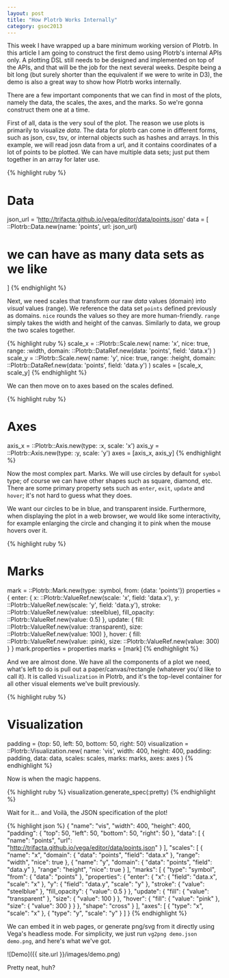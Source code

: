```yaml
---
layout: post
title: "How Plotrb Works Internally"
category: gsoc2013
---
```


This week I have wrapped up a bare minimum working version of Plotrb. In this article I am going to construct the first demo using Plotrb's internal APIs only. A plotting DSL still needs to be designed and implemented on top of the APIs, and that will be the job for the next several weeks. Despite being a bit long (but surely shorter than the equivalent if we were to write in D3), the demo is also a great way to show how Plotrb works internally.

There are a few important components that we can find in most of the plots, namely the data, the scales, the axes, and the marks. So we're gonna construct them one at a time.

First of all, data is the very soul of the plot. The reason we use plots is primarily to visualize _data_. The data for plotrb can come in different forms, such as json, csv, tsv, or internal objects such as hashes and arrays. In this example, we will read josn data from a url, and it contains coordinates of a lot of points to be plotted. We can have multiple data sets; just put them together in an array for later use.

{% highlight ruby %}
# Data
json_url = 'http://trifacta.github.io/vega/editor/data/points.json'
data = [
  ::Plotrb::Data.new(name: 'points', url: json_url)
  # we can have as many data sets as we like
]
{% endhighlight %}

Next, we need scales that transform our raw _data_ values (domain) into _visual_ values (range). We  reference the data set `points` defined previously as domains. `nice` rounds the values so they are more human-friendly. `range` simply takes the width and height of the canvas. Similarly to data, we group the two scales together.

{% highlight ruby %}
scale_x = ::Plotrb::Scale.new(
  name: 'x', nice: true, range: :width, 
  domain: ::Plotrb::DataRef.new(data: 'points', field: 'data.x')
)
scale_y = ::Plotrb::Scale.new(
  name: 'y', nice: true, range: :height, 
  domain: ::Plotrb::DataRef.new(data: 'points', field: 'data.y')
)
scales = [scale_x, scale_y]
{% endhighlight %}

We can then move on to axes based on the scales defined.

{% highlight ruby %}
# Axes
axis_x = ::Plotrb::Axis.new(type: :x, scale: 'x')
axis_y = ::Plotrb::Axis.new(type: :y, scale: 'y')
axes = [axis_x, axis_y]
{% endhighlight %}

Now the most complex part. Marks. We will use circles by default for `symbol` type; of course we can have other shapes such as square, diamond, etc. There are some primary property sets such as `enter`, `exit`, `update` and `hover`; it's not hard to guess what they does.

We want our circles to be in blue, and transparent inside. Furthermore, when displaying the plot in a web browser, we would like some interactivity, for example enlarging the circle and changing it to pink when the mouse hovers over it.

{% highlight ruby %}
# Marks
mark = ::Plotrb::Mark.new(type: :symbol, from: {data: 'points'})
properties = {
  enter: {
    x: ::Plotrb::ValueRef.new(scale: 'x', field: 'data.x'),
    y: ::Plotrb::ValueRef.new(scale: 'y', field: 'data.y'),
    stroke: ::Plotrb::ValueRef.new(value: :steelblue),
    fill_opacity: ::Plotrb::ValueRef.new(value: 0.5)
  },
  update: {
    fill: ::Plotrb::ValueRef.new(value: :transparent),
    size: ::Plotrb::ValueRef.new(value: 100)
  },
  hover: {
    fill: ::Plotrb::ValueRef.new(value: :pink),
    size: ::Plotrb::ValueRef.new(value: 300)
  }
}
mark.properties = properties
marks = [mark]
{% endhighlight %}

And we are almost done. We have all the components of a plot we need, what's left to do is pull out a paper/canvas/rectangle (whatever you'd like to call it). It is called `Visualization` in Plotrb, and it's the top-level container for all other visual elements we've built previously.

{% highlight ruby %}
# Visualization
padding = {top: 50, left: 50, bottom: 50, right: 50}
visualization = ::Plotrb::Visualization.new(
  name: 'vis', width: 400, height: 400, padding: padding, 
  data: data, scales: scales, marks: marks, axes: axes
)
{% endhighlight %}

Now is when the magic happens.

{% highlight ruby %}
visualization.generate_spec(:pretty)
{% endhighlight %}

Wait for it... and Voilà, the JSON specification of the plot!

{% highlight json %}
{
  "name": "vis",
  "width": 400,
  "height": 400,
  "padding": {
    "top": 50,
    "left": 50,
    "bottom": 50,
    "right": 50
  },
  "data": [
    {
      "name": "points",
      "url": "http://trifacta.github.io/vega/editor/data/points.json"
    }
  ],
  "scales": [
    {
      "name": "x",
      "domain": {
        "data": "points",
        "field": "data.x"
      },
      "range": "width",
      "nice": true
    },
    {
      "name": "y",
      "domain": {
        "data": "points",
        "field": "data.y"
      },
      "range": "height",
      "nice": true
    }
  ],
  "marks": [
    {
      "type": "symbol",
      "from": {
        "data": "points"
      },
      "properties": {
        "enter": {
          "x": {
            "field": "data.x",
            "scale": "x"
          },
          "y": {
            "field": "data.y",
            "scale": "y"
          },
          "stroke": {
            "value": "steelblue"
          },
          "fill_opacity": {
            "value": 0.5
          }
        },
        "update": {
          "fill": {
            "value": "transparent"
          },
          "size": {
            "value": 100
          }
        },
        "hover": {
          "fill": {
            "value": "pink"
          },
          "size": {
            "value": 300
          }
        }
      },
      "shape": "cross"
    }
  ],
  "axes": [
    {
      "type": "x",
      "scale": "x"
    },
    {
      "type": "y",
      "scale": "y"
    }
  ]
}
{% endhighlight %}

We can embed it in web pages, or generate png/svg from it directly using Vega's headless mode. For simplicity, we just run `vg2png demo.json demo.png`, and here's what we've got.

![Demo]({{ site.url }}/images/demo.png)

Pretty neat, huh?
